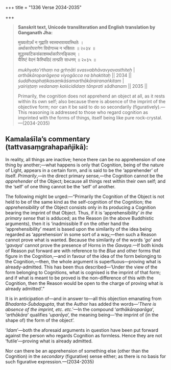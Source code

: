 +++
title = "1336 Verse 2034-2035"

+++
> **Sanskrit text, Unicode transliteration and English translation by Ganganath Jha:** 
>
> मुख्यतोऽर्थं न गृह्णाति स्वस्वभावव्यवस्थितेः ।  
> अर्थाकारोपरागेण वियोगाच्च न भक्तितः ॥ २०३४ ॥  
> शुद्धस्फटिकसंकाशमर्थाकारैरनङ्कितम् ।  
> यैरिष्टं वेदनं कैश्चिदिदं तान्प्रति साधनम् ॥ २०३५ ॥ 
>
> *mukhyato'rthaṃ na gṛhṇāti svasvabhāvavyavasthiteḥ* \|  
> *arthākāroparāgeṇa viyogācca na bhaktitaḥ* \|\| 2034 \|\|  
> *śuddhasphaṭikasaṃkāśamarthākārairanaṅkitam* \|  
> *yairiṣṭaṃ vedanaṃ kaiścididaṃ tānprati sādhanam* \|\| 2035 \|\| 
>
> Primarily, the cognition does not apprehend an object at all, as it rests within its own self; also because there is absence of the imprint of the objective form; nor can it be said to do so secondarily (figuratively).—This reasoning is addressed to those who regard cognition as imprinted with the forms of things, itself being like pure rock-crystal.—(2034-2035)



## Kamalaśīla’s commentary (tattvasaṃgrahapañjikā):

In reality, all things are inactive; hence there can be no apprehension of one thing by another;—what happens is only that Cognition, being of the nature of Light, appears in a certain form, and is said to be the ‘apprehender’ of itself. *Primarily*,—in the direct primary sense,—the Cognition cannot be the *apprehender* of the Object; because all things rest within their own self; and the ‘self’ of one thing cannot be the ‘self’ of another.

The following might be urged:—“Primarily the Cognition of the Object is not held to be of the same kind as the self-cognition of the Cognition; the *apprehensibility* of the Object consists only in its producing a Cognition bearing the imprint of that Object. Thus, if it is ‘apprehensibility’ *in the primary sense* that is adduced; as the Reason (in the above Buddhistic arguments), then it is ‘inadmissible If on the other hand the ‘apprehensibility’ meant is based upon the similarity of the idea being regarded as ‘apprehension’ in some sort of a way,—then such a Reason cannot prove what is wanted. Because the similarity of the words ‘*go*’ and ‘*gavaya*’ cannot prove the presence of Horns in the *Gavaya*.—If both kinds of Reason put forward are with reference to the *Blue* and other forms that figure in the Cognition,—and in favour of the idea of the form belonging to the Cognition,—then, the whole argument is superfluous—proving what is already-admitted. This has been thus described—‘Under the view of the form belonging to Cognitions, what is cognised is the imprint of that form; and if what is meant to be proved is the non-difference of this with the Cognition, then the Reason would be open to the charge of proving what is already admitted’.”

It is in anticipation of—and in answer to—all this objection emanating from *Bhadanta-Śubdagupta*, that the Author has added the words—‘*There is absence of the imprint, etc*. *etc*.’—In the compound ‘*arthākāroparāga*’, ‘*arthākāra*’ qualifies ‘*uparāya*’, the meaning being—‘the imprint of (in the shape of) the form of the object’.

‘*Idam*’—both the aforesaid arguments in question have been put forward against the person who regards Cognition as formless. Hence they are not ‘futile’—proving what is already admitted.

Nor can there be an apprehension of something else (other than the Cognition) in the *secondary* (figurative) sense either; as there is no basis for such figurative expression.—(2034-2035)


